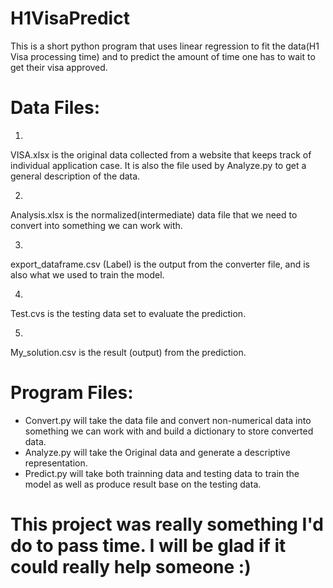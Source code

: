 # H1VisaPredict
This is a short python program that uses linear regression to fit the data(H1 Visa processing time) and to predict the amount of time one has to wait to get their visa approved. 

# Data Files: 

1.

VISA.xlsx is the original data collected from a website that keeps track of individual application case. It is also the file used by Analyze.py to get a general description of the data. 

2.

Analysis.xlsx is the normalized(intermediate) data file that we need to convert into something we can work with.

3.

export_dataframe.csv (Label) is the output from the converter file, and is also what we used to train the model.

4.

Test.cvs is the testing data set to evaluate the prediction.

5.

My_solution.csv is the result (output) from the prediction.

# Program Files:
- Convert.py will take the data file and convert non-numerical data into something we can work with and build a dictionary to store converted data. 
- Analyze.py will take the Original data and generate a descriptive representation. 
- Predict.py will take both trainning data and testing data to train the model as well as produce result base on the testing data. 

# This project was really something I'd do to pass time. I will be glad if it could really help someone :)
